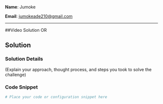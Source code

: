 **Name**: Jumoke

**Email**: jumokeade210@gmail.com   

---
##Video Solution 
OR 
## Solution

### Solution Details

(Explain your approach, thought process, and steps you took to solve the challenge)

### Code Snippet

```yaml
# Place your code or configuration snippet here
